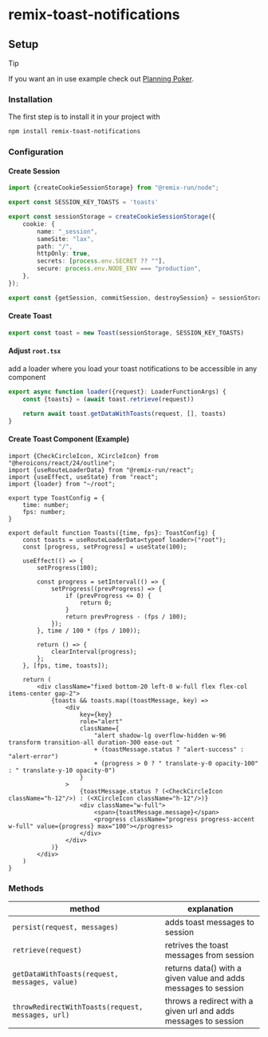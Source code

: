 # remix-toast-notifications

## Setup

> [!TIP]
> If you want an in use example check out [Planning Poker](https://github.com/philipphermes/planning-poker).

### Installation

The first step is to install it in your project with

```sh
npm install remix-toast-notifications
```

### Configuration

#### Create Session

```ts
import {createCookieSessionStorage} from "@remix-run/node";

export const SESSION_KEY_TOASTS = 'toasts'

export const sessionStorage = createCookieSessionStorage({
    cookie: {
        name: "_session",
        sameSite: "lax",
        path: "/",
        httpOnly: true,
        secrets: [process.env.SECRET ?? ""],
        secure: process.env.NODE_ENV === "production",
    },
});

export const {getSession, commitSession, destroySession} = sessionStorage;
```

#### Create Toast

````ts
export const toast = new Toast(sessionStorage, SESSION_KEY_TOASTS)
````

#### Adjust `root.tsx`

add a loader where you load your toast notifications to be accessible in any component

```ts
export async function loader({request}: LoaderFunctionArgs) {
    const {toasts} = (await toast.retrieve(request))

    return await toast.getDataWithToasts(request, [], toasts)
}
```

#### Create Toast Component (Example)

```tsx
import {CheckCircleIcon, XCircleIcon} from "@heroicons/react/24/outline";
import {useRouteLoaderData} from "@remix-run/react";
import {useEffect, useState} from "react";
import {loader} from "~/root";

export type ToastConfig = {
    time: number;
    fps: number;
}

export default function Toasts({time, fps}: ToastConfig) {
    const toasts = useRouteLoaderData<typeof loader>("root");
    const [progress, setProgress] = useState(100);

    useEffect(() => {
        setProgress(100);

        const progress = setInterval(() => {
            setProgress((prevProgress) => {
                if (prevProgress <= 0) {
                    return 0;
                }
                return prevProgress - (fps / 100);
            });
        }, time / 100 * (fps / 100));

        return () => {
            clearInterval(progress);
        };
    }, [fps, time, toasts]);

    return (
        <div className="fixed bottom-20 left-0 w-full flex flex-col items-center gap-2">
            {toasts && toasts.map((toastMessage, key) =>
                <div
                    key={key}
                    role="alert"
                    className={
                        "alert shadow-lg overflow-hidden w-96 transform transition-all duration-300 ease-out "
                        + (toastMessage.status ? "alert-success" : "alert-error")
                        + (progress > 0 ? " translate-y-0 opacity-100" : " translate-y-10 opacity-0")
                    }
                >
                    {toastMessage.status ? (<CheckCircleIcon className="h-12"/>) : (<XCircleIcon className="h-12"/>)}
                    <div className="w-full">
                        <span>{toastMessage.message}</span>
                        <progress className="progress progress-accent w-full" value={progress} max="100"></progress>
                    </div>
                </div>
            )}
        </div>
    )
}
```

### Methods

| method                                            | explanation                                                     |
|---------------------------------------------------|-----------------------------------------------------------------|
| `persist(request, messages)`                      | adds toast messages to session                                  |
| `retrieve(request)`                               | retrives the toast messages from session                        |
| `getDataWithToasts(request, messages, value)`     | returns data() with a given value and adds messages to session  |
| `throwRedirectWithToasts(request, messages, url)` | throws a redirect with a given url and adds messages to session |